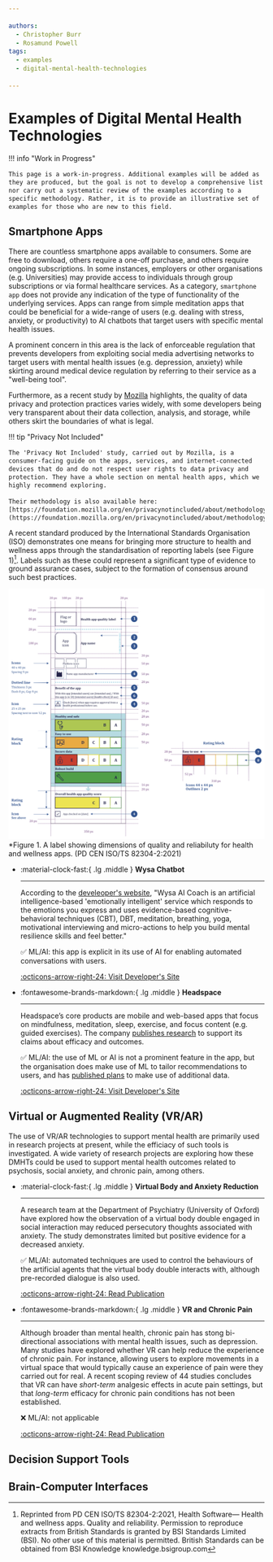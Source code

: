 ```yaml
---

authors:
  - Christopher Burr
  - Rosamund Powell
tags:
  - examples
  - digital-mental-health-technologies
 
---
```


# Examples of Digital Mental Health Technologies

!!! info "Work in Progress"

    This page is a work-in-progress. Additional examples will be added as they are produced, but the goal is not to develop a comprehensive list nor carry out a systematic review of the examples according to a specific methodology. Rather, it is to provide an illustrative set of examples for those who are new to this field.
    
## Smartphone Apps

There are countless smartphone apps available to consumers. Some are free to download, others require a one-off purchase, and others require ongoing subscriptions. In some instances, employers or other organisations (e.g. Universities) may provide access to individuals through group subscriptions or via formal healthcare services. As a category, `smartphone app` does not provide any indication of the type of functionality of the underlying services. Apps can range from simple meditation apps that could be beneficial for a wide-range of users (e.g. dealing with stress, anxiety, or productivity) to AI chatbots that target users with specific mental health issues. 

A prominent concern in this area is the lack of enforceable regulation that prevents developers from exploiting social media advertising networks to target users with mental health issues (e.g. depression, anxiety) while skirting around medical device regulation by referring to their service as a "well-being tool".

Furthermore, as a recent study by [Mozilla](https://foundation.mozilla.org/en/privacynotincluded/) highlights, the quality of data privacy and protection practices varies widely, with some developers being very transparent about their data collection, analysis, and storage, while others skirt the boundaries of what is legal.

!!! tip "Privacy Not Included"

    The 'Privacy Not Included' study, carried out by Mozilla, is a consumer-facing guide on the apps, services, and internet-connected devices that do and do not respect user rights to data privacy and protection. They have a whole section on mental health apps, which we highly recommend exploring. 
    
    Their methodology is also available here: [https://foundation.mozilla.org/en/privacynotincluded/about/methodology/](https://foundation.mozilla.org/en/privacynotincluded/about/methodology/)

A recent standard produced by the International Standards Organisation (ISO) demonstrates one means for bringing more structure to health and wellness apps through the standardisation of reporting labels (see Figure 1)[^iso]. Labels such as these could represent a significant type of evidence to ground assurance cases, subject to the formation of consensus around such best practices.

[^iso]: Reprinted from PD CEN ISO/TS 82304-2:2021, Health Software— Health and wellness apps. Quality and reliability. Permission to reproduce extracts from British Standards is granted by BSI Standards Limited (BSI). No other use of this material is permitted.  British Standards can be obtained from BSI Knowledge knowledge.bsigroup.com

![An example of a lable to accompany health and wellness apps](https://raw.githubusercontent.com/alan-turing-institute/trustworthy-assurance/main/docs/assets/images/applabel.png)
*Figure 1. A label showing dimensions of quality and reliabiluty for health and wellness apps. (PD CEN ISO/TS 82304-2:2021) 

<div class="grid cards" markdown>

-   :material-clock-fast:{ .lg .middle } __Wysa Chatbot__

    ---

    According to the [develeoper's website](https://www.wysa.io/faq[), "Wysa AI Coach is an artificial intelligence-based 'emotionally intelligent' service which responds to the emotions you express and uses evidence-based cognitive-behavioral techniques (CBT), DBT, meditation, breathing, yoga, motivational interviewing and micro-actions to help you build mental resilience skills and feel better."
    
    ✅ ML/AI: this app is explicit in its use of AI for enabling automated conversations with users.

    [:octicons-arrow-right-24: Visit Developer's Site](https://www.wysa.io)

-   :fontawesome-brands-markdown:{ .lg .middle } __Headspace__

    ---

    Headspace’s core products are mobile and web-based apps that focus on mindfulness, meditation, sleep, exercise, and focus content (e.g. guided exercises). The company [publishes research](https://www.headspace.com/science) to support its claims about efficacy and outcomes.
    
    ✅ ML/AI: the use of ML or AI is not a prominent feature in the app, but the organisation does make use of ML to tailor recommendations to users, and has [published plans](https://headspace.medium.com/infrastructure-design-for-real-time-machine-learning-inference-e140793d6741) to make use of additional data.

    [:octicons-arrow-right-24: Visit Developer's Site](https://www.headspace.com)
    
</div> 


## Virtual or Augmented Reality (VR/AR)

The use of VR/AR technologies to support mental health are primarily used in research projects at present, while the efficiacy of such tools is investigated. A wide variety of research projects are exploring how these DMHTs could be used to support mental health outcomes related to psychosis, social anxiety, and chronic pain, among others.

<div class="grid cards" markdown>

-   :material-clock-fast:{ .lg .middle } __Virtual Body and Anxiety Reduction__

    ---

    A research team at the Department of Psychiatry (University of Oxford) have explored how the observation of a virtual body double engaged in social interaction may reduced persecutory thoughts associated with anxiety. The study demonstrates limited but positive evidence for a decreased anxiety.
    
    ✅ ML/AI: automated techniques are used to control the behaviours of the artificial agents that the virtual body double interacts with, although pre-recorded dialogue is also used.
    

    [:octicons-arrow-right-24: Read Publication](https://www.nature.com/articles/s41598-021-03373-x)

-   :fontawesome-brands-markdown:{ .lg .middle } __VR and Chronic Pain__

    ---

    Although broader than mental health, chronic pain has stong bi-directional associations with mental health issues, such as depression. Many studies have explored whether VR can help reduce the experience of chronic pain. For instance, allowing users to explore movements in a virtual space that would typically cause an experience of pain were they carried out for real. A recent scoping review of 44 studies concludes that VR can have *short-term* analgesic effects in acute pain settings, but that *long-term* efficacy for chronic pain conditions has not been established. 
    
    ❌ ML/AI: not applicable

    [:octicons-arrow-right-24: Read Publication](https://academic.oup.com/painmedicine/article-abstract/23/1/105/6321464?login=false)
    
</div> 

## Decision Support Tools



## Brain-Computer Interfaces